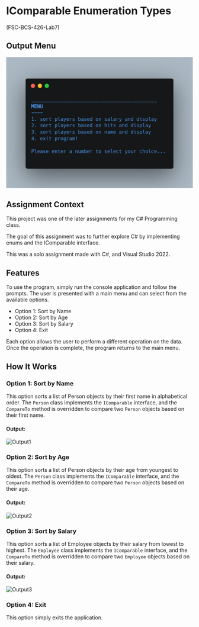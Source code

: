 # IComparable Enumeration Types

(FSC-BCS-426-Lab7)

## Output Menu

![Output Menu](images/outputMenu.png)

## Assignment Context

This project was one of the later assignments for my C# Programming class.

The goal of this assignment was to further explore C# by implementing enums and the IComparable interface. 

This was a solo assignment made with C#, and Visual Studio 2022.

## Features

To use the program, simply run the console application and follow the prompts. 
The user is presented with a main menu and can select from the available options.

- Option 1: Sort by Name
- Option 2: Sort by Age
- Option 3: Sort by Salary
- Option 4: Exit

Each option allows the user to perform a different operation on the data.
Once the operation is complete, the program returns to the main menu.

## How It Works

### Option 1: Sort by Name

This option sorts a list of Person objects by their first name in alphabetical order. 
The `Person` class implements the `IComparable` interface, and the `CompareTo` method is overridden to compare two `Person` objects based on their first name.
#### Output:
![Output1](images/output1.png)

### Option 2: Sort by Age

This option sorts a list of Person objects by their age from youngest to oldest. 
The `Person` class implements the `IComparable` interface, and the `CompareTo` method is overridden to compare two `Person` objects based on their age.
#### Output:
![Output2](images/output2.png)

### Option 3: Sort by Salary

This option sorts a list of Employee objects by their salary from lowest to highest. 
The `Employee` class implements the `IComparable` interface, and the `CompareTo` method is overridden to compare two `Employee` objects based on their salary.
#### Output:
![Output3](images/output4.png)

### Option 4: Exit

This option simply exits the application.
